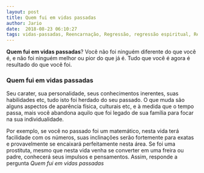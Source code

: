 ```yaml
---
layout: post
title: Quem fui em vidas passadas
author: Jario
date:  2018-08-23 06:10:27
tags: vidas-passadas, Reencarnação, Regressão, regressão espiritual, Regressão mental, Vidas Passadas
---
```

**Quem fui em vidas passadas**? Você não foi ninguém diferente do que você é, e não foi ninguém melhor ou pior do que já é. Tudo que você é agora é resultado do que você foi.   
### Quem fui em vidas passadas

Seu carater, sua personalidade, seus conhecimentos inerentes, suas habilidades etc, tudo isto foi herdado do seu passado. O que muda são alguns aspectos de aparência física, culturais etc, e à medida que o tempo passa, mais você abandona aquilo que foi legado de sua família para focar na sua individualidade.

Por exemplo, se você no passado foi um matemático, nesta vida terá facilidade com os números, suas inclinações serão fortemente para exatas e provavelmente se encaixará perfeitamente nesta área. Se foi uma prostituta, mesmo que nesta vida venha se converter em uma freira ou padre, conhecerá seus impulsos e pensamentos. Assim, responde a pergunta _Quem fui em vidas passadas_

